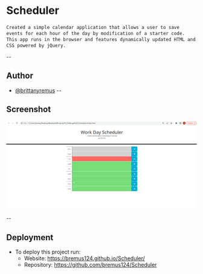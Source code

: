 # Scheduler
    Created a simple calendar application that allows a user to save events for each hour of the day by modification of a starter code. 
    This app runs in the browser and features dynamically updated HTML and CSS powered by jQuery.    
--
## Author

- [@brittanyremus](https://www.github.com/bremus124)
--
## Screenshot

![Screenshot](screenshot.png)

--
## Deployment

- To deploy this project run:
    - Website: https://bremus124.github.io/Scheduler/
    - Repository: https://github.com/bremus124/Scheduler
